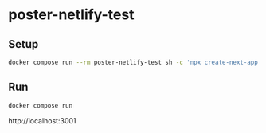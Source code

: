 # poster-netlify-test

## Setup

```bash
docker compose run --rm poster-netlify-test sh -c 'npx create-next-app . --typescript'
```

## Run

```bash
docker compose run
```

http://localhost:3001
